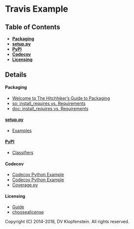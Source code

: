 # Travis Example

## Table of Contents

  * [**Packaging**](#packaging)    
  * [**setup.py**](#setuppy)    
  * [**PyPI**](#pypi)    
  * [**Codecov**](#codecov)    
  * [**Licensing**](#licensing)    


## Details

#### **Packaging**    
  * [Welcome to The Hitchhiker’s Guide to Packaging](
    https://the-hitchhikers-guide-to-packaging.readthedocs.io/en/latest/index.html)    
  * [so: install_requires vs. Requirements](https://stackoverflow.com/questions/14399534/reference-requirements-txt-for-the-install-requires-kwarg-in-setuptools-setup-py)
  * [doc: install_requires vs. Requirements](https://packaging.python.org/discussions/install-requires-vs-requirements/)

#### [setup.py](https://docs.python.org/2/distutils/setupscript.html)
  * [Examples](https://docs.python.org/2/distutils/examples.html)

#### [PyPI](https://pypi.python.org)
  * [Classifiers](https://pypi.python.org/pypi?%3Aaction=list_classifiers)

#### Codecov
  * [Codecov Python Example](https://github.com/codecov/codecov-python)
  * [Codecov Python Example](https://github.com/codecov/example-python)
  * [Coverage.py](https://coverage.readthedocs.io/en/coverage-4.4.2/#quick-start)

#### Licensing    
  * [Guide](https://opensource.guide/legal/#which-open-source-license-is-appropriate-for-my-project)    
  * [choosealicense](https://choosealicense.com/)

Copyright (C) 2014-2018, DV Klopfenstein. All rights reserved.

